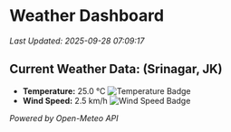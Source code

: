 
# Weather Dashboard

_Last Updated: 2025-09-28 07:09:17_

## Current Weather Data: (Srinagar, JK)
- **Temperature:** 25.0 °C ![Temperature Badge](https://img.shields.io/badge/Temperature-Medium%20Temp-green)
- **Wind Speed:** 2.5 km/h ![Wind Speed Badge](https://img.shields.io/badge/Wind%20Speed-Light%20Wind-blue)

*Powered by Open-Meteo API*
